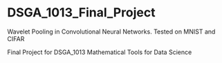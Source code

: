 # DSGA_1013_Final_Project
Wavelet Pooling in Convolutional Neural Networks.
Tested on MNIST and CIFAR

Final Project for DSGA_1013 Mathematical Tools for Data Science
